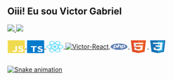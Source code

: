 ## Oiii! Eu sou Victor Gabriel
 <div>
  <a href="https://github.com/victorgabriel08fs">
  <img height="180em" src="https://github-readme-stats.vercel.app/api?username=victorgabriel08fs&show_icons=true&theme=dracula&include_all_commits=true&count_private=true"/>
  <img height="180em" src="https://github-readme-stats.vercel.app/api/top-langs/?username=victorgabriel08fs&layout=compact&langs_count=16&theme=dracula"/>
<div>
<div style="display: inline_block"><br>
  <img align="center" alt="Victor-Js" height="30" width="40" src="https://raw.githubusercontent.com/devicons/devicon/master/icons/javascript/javascript-plain.svg">
  <img align="center" alt="Victor-Ts" height="30" width="40" src="https://raw.githubusercontent.com/devicons/devicon/master/icons/typescript/typescript-plain.svg">
  <img align="center" alt="Victor-React" height="30" width="40" src="https://raw.githubusercontent.com/devicons/devicon/master/icons/react/react-original.svg">
  <img align="center" alt="Victor-React" height="30" width="40" src="https://raw.githubusercontent.com/devicons/devicon/master/icons/devicon/icons/laravel/laravel-plain-wordmark.svg">
  <img align="center" alt="Victor-React" height="30" width="40" src="https://raw.githubusercontent.com/devicons/devicon/master/icons/php/php-plain.svg">
  <img align="center" alt="Victor-HTML" height="30" width="40" src="https://raw.githubusercontent.com/devicons/devicon/master/icons/html5/html5-original.svg">
  <img align="center" alt="Victor-CSS" height="30" width="40" src="https://raw.githubusercontent.com/devicons/devicon/master/icons/css3/css3-original.svg">
</div>
  
  ##
 
<div> 
 
  ![Snake animation](https://github.com/victorgabriel08fs/victorgabriel08fs/blob/output/github-contribution-grid-snake.svg)
 
</div>

